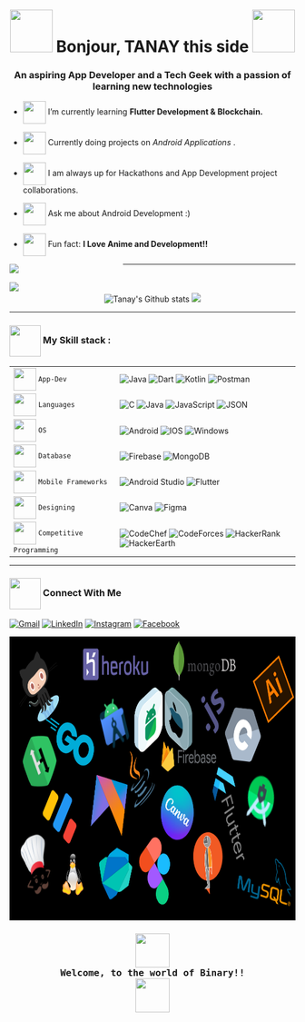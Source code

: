 
<h1 align="center"><img src="https://media.giphy.com/media/zJ3V6Ot51H8Y0/giphy.gif" style="height:75px;width:75px"> Bonjour, TANAY this side <img src="https://media.giphy.com/media/kBZ212yGzFaxgkSIKW/giphy.gif" style="height:75px;width:75px"></h1>
<h3 align="center">An aspiring App Developer and a Tech Geek with a passion of learning new technologies</h3>

- <img src="https://media.giphy.com/media/5tdug88O18Rvm2m0tt/giphy.gif" style="height:40px;width:40px" align = "center"> I’m currently learning **Flutter Development & Blockchain.**

- <img src="https://media.giphy.com/media/dyF3QNj29VyChRbqcf/giphy.gif" style="height:40px;width:40px" align = "center"> Currently doing projects on <i>Android Applications</i> . 

- <img src="https://media.giphy.com/media/JpYdtQifMv3SAsnf8j/giphy.gif" style="height:40px;width:40px" align = "center"> I am always up for Hackathons and App Development project collaborations.
 
- <img src="https://media.giphy.com/media/hdN3Dqcvrtbqv8OkXl/giphy.gif" style="height:40px;width:40px" align = "center"> Ask me about Android Development  :) 

- <img src="https://media.giphy.com/media/euW6JDwrMn0BqyNC8t/giphy.gif" style="height:40px;width:40px" align = "center"> Fun fact: **I Love Anime and Development!!**

<img width="200px" align="left" src="https://komarev.com/ghpvc/?username=your-github-Tanay-Dwivedi&style=flat-square&color=232323">
<hr>
<br>
<div>
<img src="https://activity-graph.herokuapp.com/graph?username=tanay-dwivedi&theme=radical&bg_color=202020&point=DFFF00&line=0FFF50&hide_border=true&custom_title=Keep+learning,+developing+and+gitting+it+done&color=AAFF00&area=true&area_color=98FB98">
</div>

<div align="center">
<img width="550px" src="https://github-readme-stats.vercel.app/api?username=Tanay-Dwivedi&show_icons=true&theme=radical&count_private=true&hide_border=true&title_color=39FF14&icon_color=39FF14&bg_color=0D111700&text_color=AAFF00&custom_title=Tanay's+Github Stats" alt="Tanay's Github stats" />
<img width="550px" src="http://github-readme-streak-stats.herokuapp.com?user=Tanay-Dwivedi&hide_border=false&background=404040&border=98FB98&fire=0FFF50&sideNums=FC6401&currStreakLabel=0FFF50&currStreakNum=0FFF50&sideLabels=0FFF50&dates=0FFF50&stroke=0FFF50" />
</div>

<hr>

### <img src="https://media.giphy.com/media/s8dUuYpERzv9yPASAc/giphy.gif" style="height:55px;width:55px" align = "center"> My Skill stack :

|               |           |
|       ---     |    ---    |
| <img src="https://media.giphy.com/media/8f3nS1Gajtv70qNicE/giphy.gif" style="height:40px;width:40px" align = "center"> `App-Dev`     | ![Java](https://img.shields.io/badge/Java-ED8B00?style=for-the-badge&logo=java&logoColor=white) ![Dart](https://img.shields.io/badge/Dart-0175C2?style=for-the-badge&logo=dart&logoColor=white) ![Kotlin](https://img.shields.io/badge/Kotlin-0095D5?&style=for-the-badge&logo=kotlin&logoColor=white) ![Postman](https://img.shields.io/badge/Postman-FF6C37?style=for-the-badge&logo=Postman&logoColor=white)|
| <img src="https://media.giphy.com/media/HVofJOWFXGpDX4xeg1/giphy.gif" style="height:40px;width:40px" align = "center"> `Languages`   | ![C](https://img.shields.io/badge/C-00599C?style=for-the-badge&logo=c&logoColor=white) ![Java](https://img.shields.io/badge/Java-ED8B00?style=for-the-badge&logo=java&logoColor=white) ![JavaScript](https://img.shields.io/badge/JavaScript-323330?style=for-the-badge&logo=javascript&logoColor=F7DF1E) ![JSON](https://img.shields.io/badge/json-FF4B4B?style=for-the-badge&logo=json&logoColor=white)|
| <img src="https://media.giphy.com/media/iIZO5d4IfSa0nkyLju/giphy.gif" style="height:40px;width:40px" align = "center"> `OS`   | ![Android](https://img.shields.io/badge/Android-3DDC84?style=for-the-badge&logo=android&logoColor=white) ![IOS](https://img.shields.io/badge/iOS-000000?style=for-the-badge&logo=ios&logoColor=white) ![Windows](https://img.shields.io/badge/Windows-0078D6?style=for-the-badge&logo=windows&logoColor=white)|
| <img src="https://media.giphy.com/media/jUQHpQ3UjFBfRlQekP/giphy.gif" style="height:40px;width:40px" align = "center"> `Database`       | ![Firebase](https://img.shields.io/badge/firebase-ffca28?style=for-the-badge&logo=firebase&logoColor=black) ![MongoDB](https://img.shields.io/badge/MongoDB-4EA94B?style=for-the-badge&logo=mongodb&logoColor=white)|
| <img src="https://media.giphy.com/media/eNAsjO55tPbgaor7ma/giphy.gif" style="height:40px;width:40px" align = "center"> `Mobile Frameworks`       | ![Android Studio](https://img.shields.io/badge/Android_Studio-3DDC84?style=for-the-badge&logo=android-studio&logoColor=white)  ![Flutter](https://img.shields.io/badge/Flutter-02569B?style=for-the-badge&logo=flutter&logoColor=white)|
| <img src="https://media.giphy.com/media/bEINHV8oyO4JYTZE55/giphy.gif" style="height:40px;width:40px" align = "center"> `Designing`       | ![Canva](https://img.shields.io/badge/Canva-%2300C4CC.svg?&style=for-the-badge&logo=Canva&logoColor=white)  ![Figma](https://img.shields.io/badge/Figma-F24E1E?style=for-the-badge&logo=figma&logoColor=white)|
| <img src="https://media.giphy.com/media/dMLmQfCO7lCA2gX3tw/giphy.gif" style="height:40px;width:40px" align = "center"> `Competitive Programming`       | ![CodeChef](https://img.shields.io/badge/Codechef-00CCBB7.svg?&style=for-the-badge&logo=Codechef&logoColor=white)  ![CodeForces](https://img.shields.io/badge/Codeforces-445f9d?style=for-the-badge&logo=Codeforces&logoColor=white) ![HackerRank](https://img.shields.io/badge/-Hackerrank-2EC866?style=for-the-badge&logo=HackerRank&logoColor=white) ![HackerEarth](https://img.shields.io/badge/HackerEarth-%232C3454.svg?&style=for-the-badge&logo=HackerEarth&logoColor=Blue)|

<hr>

### <img src="https://media.giphy.com/media/8m5fomvKEmXI9ZTR5R/giphy.gif" style="height:55px;width:55px" align = "center"> Connect With Me
<p align="left" align='right'>
<a target="_blank"href="mailto: tanaydwivedi2002@gmail.com"><img alt="Gmail" src="https://img.shields.io/badge/Gmail-D14836?style=for-the-badge&logo=gmail&logoColor=white"/></a>
<a target="_blank"href="https://www.linkedin.com/in/tanaydwivedi01102002/"><img alt="LinkedIn" src="https://img.shields.io/badge/linkedin-%230077B5.svg?style=for-the-badge&logo=linkedin&logoColor=white"/></a>
<a target="_blank"href="https://www.instagram.com/tanay.0110/">	<img alt="Instagram" src="https://img.shields.io/badge/Instagram-%23E4405F.svg?style=for-the-badge&logo=Instagram&logoColor=white"/></a>
<a target="_blank"href="https://www.facebook.com/tanay.0110/">	<img alt="Facebook" src="https://img.shields.io/badge/Facebook-1877F2?style=for-the-badge&logo=facebook&logoColor=white"/></a>

<br>

<div align="center">
<!-- <img src="https://media.giphy.com/media/5OAbnb3j3TvE2gT9Nb/giphy.gif" style="height:400px;width:750px"> -->
<img src="banner.png" style="height:500px;width:900px" align = "center"/>
</div>

### <pre align="center"> <img src="https://media.giphy.com/media/mBSeE1Q3yxcb0XoSKh/giphy.gif" style="height:60px;width:60px" align = "center"> Welcome, to the world of Binary!! <img src="https://media.giphy.com/media/259aIp7etgoXSNijRM/giphy.gif" style="height:60px;width:60px" align = "center"> </pre>

